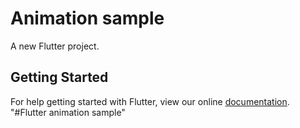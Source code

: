 # Animation sample

A new Flutter project.

## Getting Started

For help getting started with Flutter, view our online
[documentation](https://flutter.io/).
"#Flutter animation sample" 
